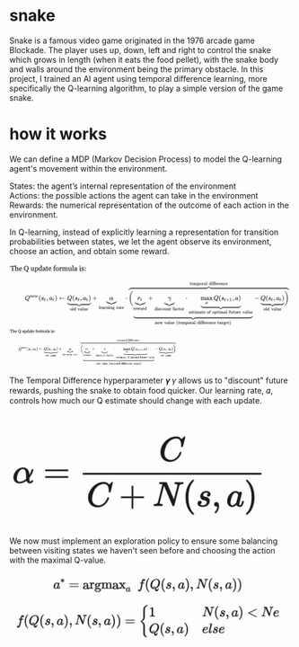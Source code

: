 # snake
Snake is a famous video game originated in the 1976 arcade game Blockade. The player uses up, down, left and right to control the snake which grows in length (when it eats the food pellet), with the snake body and walls around the environment being the primary obstacle. 
In this project, I trained an AI agent using temporal difference learning, more specifically the Q-learning algorithm, to play a simple version of the game snake.

# how it works
We can define a MDP (Markov Decision Process) to model the Q-learning agent's movement within the environment.

States: the agent’s internal representation of the environment <br />
Actions: the possible actions the agent can take in the environment <br />
Rewards: the numerical representation of the outcome of each action in the environment. <br />

In Q-learning, instead of explicitly learning a representation for transition probabilities between states, we let the agent observe its environment, choose an action, and obtain some reward.

![Qupdate](img/Qupdate.png)
<img src="img/Qupdate.png" alt="Q-update formula" width="300">

The Temporal Difference hyperparameter 𝜸 𝛾 allows us to "discount" future rewards, pushing the snake to obtain food quicker. 
Our learning rate, 𝛼, controls how much our Q estimate should change with each update. 

![Qupdate](img/learningParameter.png)

We now must implement an exploration policy to ensure some balancing between visiting states we haven't seen before and choosing the action with the maximal Q-value. 

![Qupdate](img/explorationPolicy.png)
